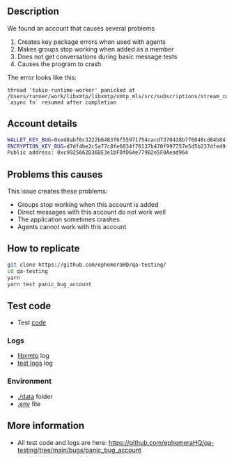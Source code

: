 ## Description

We found an account that causes several problems

1. Creates key package errors when used with agents
2. Makes groups stop working when added as a member
3. Does not get conversations during basic message tests
4. Causes the program to crash

The error looks like this:

```
thread 'tokio-runtime-worker' panicked at /Users/runner/work/libxmtp/libxmtp/xmtp_mls/src/subscriptions/stream_conversations.rs:346:5:
`async fn` resumed after completion
```

## Account details

```bash
WALLET_KEY_BUG=0xed8abf6c3222b6483f6f55971754cacd7370438b776048cd84b84f5dae0683bc
ENCRYPTION_KEY_BUG=d7df4be2c5a77c8fe6034f76137b470f997757e5d5b237dfe49f0d66a14d8185
Public address: 0xc9925662D36DE3e1bF0fD64e779B2e5F0Aead964
```

## Problems this causes

This issue creates these problems:

- Groups stop working when this account is added
- Direct messages with this account do not work well
- The application sometimes crashes
- Agents cannot work with this account

## How to replicate

```bash
git clone https://github.com/ephemeraHQ/qa-testing/
cd qa-testing
yarn
yarn test panic_bug_account
```

## Test code

- Test [code](https://github.com/ephemeraHQ/qa-testing/tree/main/bugs/panic_bug_account/test.test.ts)

### Logs

- [libxmtp](https://github.com/ephemeraHQ/qa-testing/tree/main/bugs/panic_bug_account/libxmtp.log) log
- [test logs](https://github.com/ephemeraHQ/qa-testing/tree/main/bugs/panic_bug_account/test.log) log

### Environment

- [./data](https://github.com/ephemeraHQ/qa-testing/tree/main/bugs/panic_bug_account/.data/) folder
- [.env](https://github.com/ephemeraHQ/qa-testing/tree/main/bugs/panic_bug_account/.env) file

## More information

- All test code and logs are here: https://github.com/ephemeraHQ/qa-testing/tree/main/bugs/panic_bug_account
